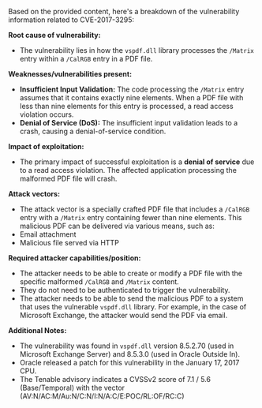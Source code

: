 Based on the provided content, here's a breakdown of the vulnerability information related to CVE-2017-3295:

**Root cause of vulnerability:**
- The vulnerability lies in how the `vspdf.dll` library processes the `/Matrix` entry within a `/CalRGB` entry in a PDF file.

**Weaknesses/vulnerabilities present:**
- **Insufficient Input Validation:** The code processing the `/Matrix` entry assumes that it contains exactly nine elements. When a PDF file with less than nine elements for this entry is processed, a read access violation occurs.
- **Denial of Service (DoS):** The insufficient input validation leads to a crash, causing a denial-of-service condition.

**Impact of exploitation:**
- The primary impact of successful exploitation is a **denial of service** due to a read access violation. The affected application processing the malformed PDF file will crash.

**Attack vectors:**
- The attack vector is a specially crafted PDF file that includes a `/CalRGB` entry with a `/Matrix` entry containing fewer than nine elements. This malicious PDF can be delivered via various means, such as:
 - Email attachment
 - Malicious file served via HTTP

**Required attacker capabilities/position:**
- The attacker needs to be able to create or modify a PDF file with the specific malformed `/CalRGB` and `/Matrix` content.
- They do not need to be authenticated to trigger the vulnerability.
- The attacker needs to be able to send the malicious PDF to a system that uses the vulnerable `vspdf.dll` library. For example, in the case of Microsoft Exchange, the attacker would send the PDF via email.

**Additional Notes:**
- The vulnerability was found in `vspdf.dll` version 8.5.2.70 (used in Microsoft Exchange Server) and 8.5.3.0 (used in Oracle Outside In).
- Oracle released a patch for this vulnerability in the January 17, 2017 CPU.
- The Tenable advisory indicates a CVSSv2 score of 7.1 / 5.6 (Base/Temporal) with the vector (AV:N/AC:M/Au:N/C:N/I:N/A:C/E:POC/RL:OF/RC:C)